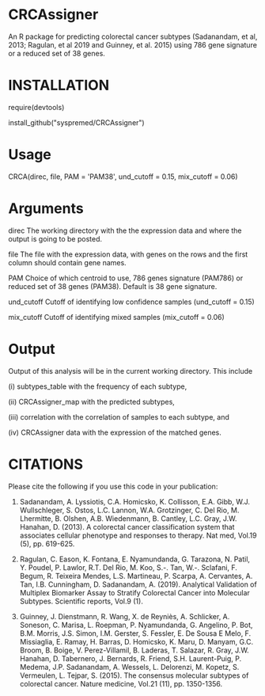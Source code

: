 # CRCAssigner

An R package for predicting colorectal cancer subtypes (Sadanandam, et al, 2013; Ragulan, et al 2019 and Guinney, et al. 2015) using 786 gene signature or a reduced set of 38 genes.

# INSTALLATION

require(devtools)

install_github("syspremed/CRCAssigner")

# Usage

CRCA(direc, file, PAM = 'PAM38', und_cutoff = 0.15, mix_cutoff = 0.06) 

# Arguments

direc The working directory with the the expression data and where the output is going to be posted.

file The file with the expression data, with genes on the rows and the first column should contain gene names.

PAM Choice of which centroid to use, 786 genes signature (PAM786) or reduced set of 38 genes (PAM38). Default is 38 gene signature.

und_cutoff Cutoff of identifying low confidence samples (und_cutoff = 0.15)

mix_cutoff Cutoff of identifying mixed samples (mix_cutoff = 0.06)

# Output

Output of this analysis will be in the current working directory. This include 

(i) subtypes_table with the frequency of each subtype, 

(ii) CRCAssigner_map with the predicted subtypes, 

(iii) correlation with the correlation of samples to each subtype, and 

(iv) CRCAssigner data with the expression of the matched genes.

# CITATIONS

Please cite the following if you use this code in your publication:

1. Sadanandam, A. Lyssiotis, C.A. Homicsko, K. Collisson, E.A. Gibb, W.J. Wullschleger, S. Ostos, L.C. Lannon, W.A. Grotzinger, C. Del Rio, M. Lhermitte, B. Olshen, A.B. Wiedenmann, B. Cantley, L.C. Gray, J.W. Hanahan, D. (2013). A colorectal cancer classification system that associates cellular phenotype and responses to therapy. Nat med, Vol.19 (5), pp. 619-625.

2.  Ragulan, C. Eason, K. Fontana, E. Nyamundanda, G. Tarazona, N. Patil, Y. Poudel, P. Lawlor, R.T. Del Rio, M. Koo, S.-. Tan, W.-. Sclafani, F. Begum, R. Teixeira Mendes, L.S. Martineau, P. Scarpa, A. Cervantes, A. Tan, I.B. Cunningham, D. Sadanandam, A. (2019). Analytical Validation of Multiplex Biomarker Assay to Stratify Colorectal Cancer into Molecular Subtypes. Scientific reports, Vol.9 (1). 

3. Guinney, J. Dienstmann, R. Wang, X. de Reyniès, A. Schlicker, A. Soneson, C. Marisa, L. Roepman, P. Nyamundanda, G. Angelino, P. Bot, B.M. Morris, J.S. Simon, I.M. Gerster, S. Fessler, E. De Sousa E Melo, F. Missiaglia, E. Ramay, H. Barras, D. Homicsko, K. Maru, D. Manyam, G.C. Broom, B. Boige, V. Perez-Villamil, B. Laderas, T. Salazar, R. Gray, J.W. Hanahan, D. Tabernero, J. Bernards, R. Friend, S.H. Laurent-Puig, P. Medema, J.P. Sadanandam, A. Wessels, L. Delorenzi, M. Kopetz, S. Vermeulen, L. Tejpar, S. (2015). The consensus molecular subtypes of colorectal cancer. Nature medicine, Vol.21 (11), pp. 1350-1356. 


